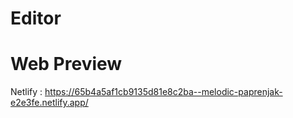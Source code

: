# Editor

# Web Preview 
 Netlify : https://65b4a5af1cb9135d81e8c2ba--melodic-paprenjak-e2e3fe.netlify.app/

